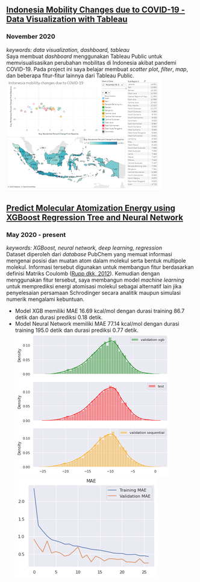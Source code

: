 ## [Indonesia Mobility Changes due to COVID-19 -  Data Visualization with Tableau](https://public.tableau.com/views/IndonesiamobilitychangesduetoCOVID-19/Dashboard?:language=en&:display_count=y&:origin=viz_share_link)
### November 2020
*keywords: data visualization, dashboard, tableau* <br>
Saya membuat *dashboard* menggunakan Tableau Public untuk memvisualisasikan perubahan mobilitas di Indonesia akibat pandemi COVID-19. Pada project ini saya belajar membuat *scatter plot*, *filter*, *map*, dan beberapa fitur-fitur lainnya dari Tableau Public. <br>
![Screenshot dashboard](images/id-mobility-changes-tableau.png)

## [Predict Molecular Atomization Energy using XGBoost Regression Tree and Neural Network](#)
### May 2020 - present
*keywords: XGBoost, neural network, deep learning, regression* <br>
Dataset diperoleh dari *database* PubChem yang memuat informasi mengenai posisi dan muatan atom dalam molekul serta bentuk multipole molekul. Informasi tersebut digunakan untuk membangun fitur berdasarkan definisi Matriks Coulomb ([Rupp dkk, 2012](https://journals.aps.org/prl/abstract/10.1103/PhysRevLett.108.058301)). Kemudian dengan menggunakan fitur tersebut, saya membangun model *machine learning* untuk memprediksi energi atomisasi molekul sebagai alternatif lain jika penyelesaian persamaan Schrodinger secara analitik maupun simulasi numerik mengalami kebuntuan. 
* Model XGB memiliki MAE 16.69 kcal/mol dengan durasi training 86.7 detik dan durasi prediksi 0.18 detik.
* Model Neural Network memiliki MAE 77.14 kcal/mol dengan durasi training 195.0 detik dan durasi prediksi 0.77 detik. <br>
![Perbandingan distribusi energi hasil prediksi dengan data uji](images/predictall.png)
![Plot MAE pada proses training neural network](images/plotmae.png)
